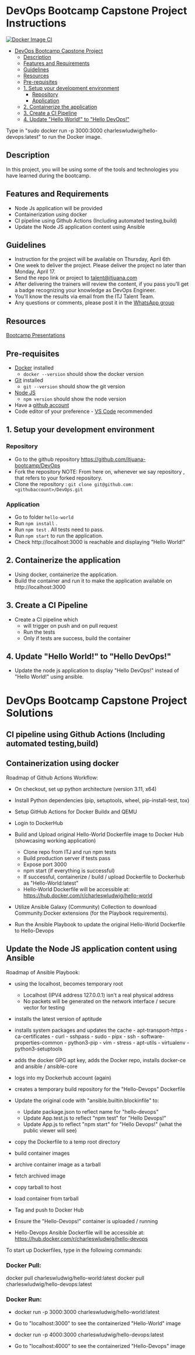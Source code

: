 # DevOps Bootcamp Capstone Project Instructions

[![Docker Image CI](https://github.com/CharlesWLudwig/DevOps/actions/workflows/docker-image.yml/badge.svg)](https://github.com/CharlesWLudwig/DevOps/actions/workflows/docker-image.yml)

- [DevOps Bootcamp Capstone Project](#devops-bootcamp-capstone-project)
  - [Description](#description)
  - [Features and Requirements](#features-and-requirements)
  - [Guidelines](#guidelines)
  - [Resources](#resources)
  - [Pre-requisites](#pre-requisites)
  - [1. Setup your development environment](#1-setup-your-development-environment)
    - [Repository](#repository)
    - [Application](#application)
  - [2. Containerize the application](#2-containerize-the-application)
  - [3. Create a CI Pipeline](#3-create-a-ci-pipeline)
  - [4. Update "Hello World!" to "Hello DevOps!"](#4-update-hello-world-to-hello-devops)

Type in "sudo docker run -p 3000:3000 charleswludwig/hello-devops:latest" to run the Docker image.

## Description
In this project, you will be using some of the tools and technologies you have learned during the bootcamp.

## Features and Requirements
- Node Js application will be provided
- Containerization using docker
- CI pipeline using Github Actions (Including automated testing,build)
- Update the Node JS application content using Ansible

## Guidelines
- Instruction for the project will be available on Thursday, April 6th
- One week to deliver the project. Please deliver the project no later than Monday, April 17.
- Send the repo link or project to talent@itjuana.com
- After delivering the trainers will review the content, if you pass you’ll get a badge recognizing your knowledge as DevOps Engineer.
- You’ll know the results via email from the ITJ Talent Team.
- Any questions or comments, please post it in the [WhatsApp group](https://chat.whatsapp.com/KiirrKYAJ3SINrDn1pLZ7C)

## Resources
[Bootcamp Presentations](https://github.com/itjuana-bootcamp/DevOps/tree/main/Presentations)

## Pre-requisites

* [Docker](https://docs.docker.com/desktop/) installed
  * `docker --version` should show the docker version
* [Git](https://github.com/git-guides/install-git) installed
  * `git --version` should show the git version
* [Node JS](https://nodejs.org/en/download/package-manager/)
  * `npm version` should show the node version
* Have a [github account](https://github.com/join)
* Code editor of your preference - [VS Code](https://code.visualstudio.com/download) recommended

## 1. Setup your development environment

### Repository
- Go to the github repository https://github.com/itjuana-bootcamp/DevOps
- Fork the repository
NOTE: From here on, whenever we say repository , that refers to your forked repository.
- Clone the repository : `git clone git@github.com:<githubaccount>/DevOps.git`

### Application
- Go to folder `hello-world`
- Run `npm install` .
- Run `npm test` . All tests need to pass.
- Run `npm start` to run the application.
- Check http://localhost:3000 is reachable and displaying "Hello World!"

## 2. Containerize the application
- Using docker, containerize the application.
- Build the container and run it to make the application available on http://localhost:3000

## 3. Create a CI Pipeline 
- Create a CI pipeline which 
     - will trigger on push and on pull request
     - Run the tests
     - Only if tests are success, build the container

## 4. Update "Hello World!" to "Hello DevOps!"
- Update the node js application to display "Hello DevOps!" instead of "Hello World!" using ansible.


# DevOps Bootcamp Capstone Project Solutions

## CI pipeline using Github Actions (Including automated testing,build)
## Containerization using docker

Roadmap of Github Actions Workflow:

- On checkout, set up python architecture (version 3.11, x64)
- Install Python dependencies (pip, setuptools, wheel, pip-install-test, tox)
- Setup GitHub Actions for Docker Buildx and QEMU
- Login to DockerHub
- Build and Upload original Hello-World Dockerfile image to Docker Hub (showcasing working application)
	- Clone repo from ITJ and run npm tests
	- Build production server if tests pass
	- Expose port 3000
	- npm start (if everything is successful)
	- If successful, containerize / build / upload Dockerfile to Dockerhub as "Hello-World:latest"
	- Hello-World Dockerfile will be accessible at: https://hub.docker.com/r/charleswludwig/hello-world

- Utilize Ansible Galaxy (Community) Collection to download Community.Docker extensions (for the Playbook requirements).
- Run the Ansible Playbook to update the original Hello-World Dockerfile to Hello-Devops

## Update the Node JS application content using Ansible

Roadmap of Ansible Playbook:

- using the localhost, becomes temporary root
	- Localhost (IPV4 address 127.0.0.1) isn't a real physical address
	- No packets will be generated on the network interface / secure vector for testing
- installs the latest version of aptitude
- installs system packages and updates the cache
            - apt-transport-https
            - ca-certificates
            - curl
            - sshpass
            - sudo
            - pipx
            - ssh
            - software-properties-common
            - python3-pip
            - vim
            - stress
            - apt-utils
            - virtualenv
            - python3-setuptools

- adds the docker GPG apt key, adds the Docker repo, installs docker-ce and ansible / ansible-core
- logs into my Dockerhub account (again)
- creates a temporary build repository for the "Hello-Devops" Dockerfile

- Update the original code with "ansible.builtin.blockinfile" to:
	- Update package.json to reflect name for "hello-devops"
	- Update App.test.js to reflect "npm test" for "Hello Devops!"
	- Update App.js to reflect "npm start" for "Hello Devops!" (what the public viewer will see)

- copy the Dockerfile to a temp root directory
- build container images
- archive container image as a tarball
- fetch archived image
- copy tarball to host
- load container from tarball
- Tag and push to Docker Hub
- Ensure the "Hello-Devops!" container is uploaded / running

- Hello-Devops Ansible Dockerfile will be accessible at: 
https://hub.docker.com/r/charleswludwig/hello-devops

To start up Dockerfiles, type in the following commands:

### Docker Pull:
docker pull charleswludwig/hello-world:latest
docker pull charleswludwig/hello-devops:latest

### Docker Run:
- docker run -p 3000:3000 charleswludwig/hello-world:latest
- Go to "localhost:3000" to see the containerized "Hello-World" image

 - docker run -p 4000:3000 charleswludwig/hello-devops:latest
- Go to "localhost:4000" to see the containerized "Hello-Devops" image